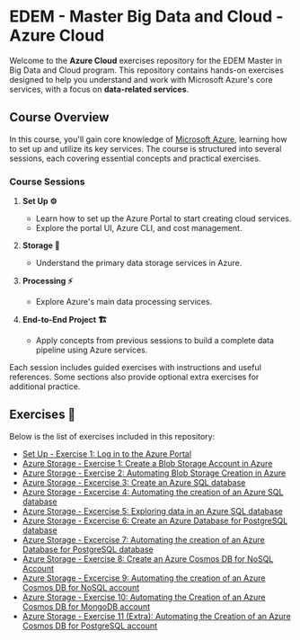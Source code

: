 # EDEM - Master Big Data and Cloud - Azure Cloud

Welcome to the **Azure Cloud** exercises repository for the EDEM Master in Big Data and Cloud program. This repository contains hands-on exercises designed to help you understand and work with Microsoft Azure's core services, with a focus on **data-related services**.

## Course Overview

In this course, you'll gain core knowledge of [Microsoft Azure](https://azure.microsoft.com/en-us/?msockid=031b26ad269166ac0a58327e2796675a), learning how to set up and utilize its key services. The course is structured into several sessions, each covering essential concepts and practical exercises.

### Course Sessions

1. **Set Up ⚙️**  
   - Learn how to set up the Azure Portal to start creating cloud services.
   - Explore the portal UI, Azure CLI, and cost management.

2. **Storage 💾**  
   - Understand the primary data storage services in Azure.

3. **Processing ⚡**  
   - Explore Azure's main data processing services.

4. **End-to-End Project 🏗️**  
   - Apply concepts from previous sessions to build a complete data pipeline using Azure services.

Each session includes guided exercises with instructions and useful references. Some sections also provide optional extra exercises for additional practice.

## Exercises 📝

Below is the list of exercises included in this repository:

- [Set Up - Exercise 1: Log in to the Azure Portal](./0-Setup/readme.md)
- [Azure Storage - Exercise 1: Create a Blob Storage Account in Azure](./1-Storage/Excercise01)
- [Azure Storage - Exercise 2: Automating Blob Storage Creation in Azure  ](./1-Storage/Excercise02)
- [Azure Storage - Excercise 3: Create an Azure SQL database](./1-Storage/Excercise03)
- [Azure Storage - Excercise 4: Automating the creation of an Azure SQL database](./1-Storage/Excercise04)
- [Azure Storage - Excercise 5: Exploring data in an Azure SQL database](./1-Storage/Excercise05)
- [Azure Storage - Excercise 6: Create an Azure Database for PostgreSQL database](./1-Storage/Excercise06)
- [Azure Storage - Excercise 7: Automating the creation of an Azure Database for PostgreSQL database](./1-Storage/Excercise07)
- [Azure Storage - Exercise 8: Create an Azure Cosmos DB for NoSQL Account](./1-Storage/Excercise08)
- [Azure Storage - Excercise 9: Automating the creation of an Azure Cosmos DB for NoSQL account](./1-Storage/Excercise09)
- [Azure Storage - Exercise 10: Automating the Creation of an Azure Cosmos DB for MongoDB account](./1-Storage/Excercise10)
- [Azure Storage - Exercise 11 (Extra): Automating the Creation of an Azure Cosmos DB for PostgreSQL account](./1-Storage/Excercise11)